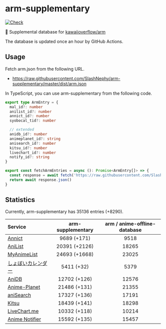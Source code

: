 # arm-supplementary

[![Check](https://github.com/SlashNephy/arm-supplementary/actions/workflows/check-node.yml/badge.svg)](https://github.com/SlashNephy/arm-supplementary/actions/workflows/check-node.yml)

💊 Supplemental database for [kawaiioverflow/arm](https://github.com/kawaiioverflow/arm)

The database is updated once an hour by GitHub Actions.

## Usage

Fetch arm.json from the following URL.

- https://raw.githubusercontent.com/SlashNephy/arm-supplementary/master/dist/arm.json

In TypeScript, you can use arm-supplementary from the following code.

```TypeScript
export type ArmEntry = {
  mal_id?: number
  anilist_id?: number
  annict_id?: number
  syobocal_tid?: number

  // extended
  anidb_id?: number
  animeplanet_id?: string
  anisearch_id?: number
  kitsu_id?: number
  livechart_id?: number
  notify_id?: string
}

export const fetchArmEntries = async (): Promise<ArmEntry[]> => {
  const response = await fetch('https://raw.githubusercontent.com/SlashNephy/arm-supplementary/master/dist/arm.json')
  return await response.json()
}
```

## Statistics

Currently, arm-supplementary has 35136 entries (+8290).

| Service                                     | arm-supplementary | arm / anime-offline-database |
| :------------------------------------------ | :---------------: | :--------------------------: |
| [Annict](https://annict.com)                |    9689 (+171)    |             9518             |
| [AniList](https://anilist.co)               |   20391 (+2126)   |            18265             |
| [MyAnimeList](https://myanimelist.net)      |   24693 (+1668)   |            23025             |
| [しょぼいカレンダー](https://cal.syoboi.jp) |    5411 (+32)     |             5379             |
| [AniDB](https://anidb.net)                  |   12702 (+126)    |            12576             |
| [Anime-Planet](https://anime-planet.com)    |   21486 (+131)    |            21355             |
| [aniSearch](https://anisearch.com)          |   17327 (+136)    |            17191             |
| [Kitsu](https://kitsu.io)                   |   18439 (+141)    |            18298             |
| [LiveChart.me](https://livechart.me)        |   10332 (+118)    |            10214             |
| [Anime Notifier](https://notify.moe)        |   15592 (+135)    |            15457             |
